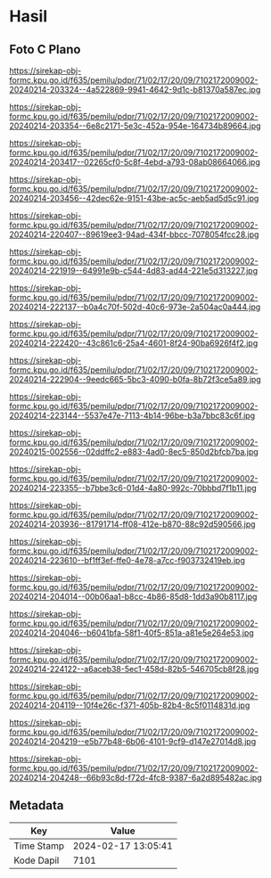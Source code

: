 # Hasil

## Foto C Plano

https://sirekap-obj-formc.kpu.go.id/f635/pemilu/pdpr/71/02/17/20/09/7102172009002-20240214-203324--4a522869-9941-4642-9d1c-b81370a587ec.jpg

https://sirekap-obj-formc.kpu.go.id/f635/pemilu/pdpr/71/02/17/20/09/7102172009002-20240214-203354--6e8c2171-5e3c-452a-954e-164734b89664.jpg

https://sirekap-obj-formc.kpu.go.id/f635/pemilu/pdpr/71/02/17/20/09/7102172009002-20240214-203417--02265cf0-5c8f-4ebd-a793-08ab08664066.jpg

https://sirekap-obj-formc.kpu.go.id/f635/pemilu/pdpr/71/02/17/20/09/7102172009002-20240214-203456--42dec62e-9151-43be-ac5c-aeb5ad5d5c91.jpg

https://sirekap-obj-formc.kpu.go.id/f635/pemilu/pdpr/71/02/17/20/09/7102172009002-20240214-220407--89619ee3-94ad-434f-bbcc-7078054fcc28.jpg

https://sirekap-obj-formc.kpu.go.id/f635/pemilu/pdpr/71/02/17/20/09/7102172009002-20240214-221919--64991e9b-c544-4d83-ad44-221e5d313227.jpg

https://sirekap-obj-formc.kpu.go.id/f635/pemilu/pdpr/71/02/17/20/09/7102172009002-20240214-222137--b0a4c70f-502d-40c6-973e-2a504ac0a444.jpg

https://sirekap-obj-formc.kpu.go.id/f635/pemilu/pdpr/71/02/17/20/09/7102172009002-20240214-222420--43c861c6-25a4-4601-8f24-90ba6926f4f2.jpg

https://sirekap-obj-formc.kpu.go.id/f635/pemilu/pdpr/71/02/17/20/09/7102172009002-20240214-222904--9eedc665-5bc3-4090-b0fa-8b72f3ce5a89.jpg

https://sirekap-obj-formc.kpu.go.id/f635/pemilu/pdpr/71/02/17/20/09/7102172009002-20240214-223144--5537e47e-7113-4b14-96be-b3a7bbc83c6f.jpg

https://sirekap-obj-formc.kpu.go.id/f635/pemilu/pdpr/71/02/17/20/09/7102172009002-20240215-002556--02ddffc2-e883-4ad0-8ec5-850d2bfcb7ba.jpg

https://sirekap-obj-formc.kpu.go.id/f635/pemilu/pdpr/71/02/17/20/09/7102172009002-20240214-223355--b7bbe3c6-01d4-4a80-992c-70bbbd7f1b11.jpg

https://sirekap-obj-formc.kpu.go.id/f635/pemilu/pdpr/71/02/17/20/09/7102172009002-20240214-203936--81791714-ff08-412e-b870-88c92d590566.jpg

https://sirekap-obj-formc.kpu.go.id/f635/pemilu/pdpr/71/02/17/20/09/7102172009002-20240214-223610--bf1ff3ef-ffe0-4e78-a7cc-f903732419eb.jpg

https://sirekap-obj-formc.kpu.go.id/f635/pemilu/pdpr/71/02/17/20/09/7102172009002-20240214-204014--00b06aa1-b8cc-4b86-85d8-1dd3a90b8117.jpg

https://sirekap-obj-formc.kpu.go.id/f635/pemilu/pdpr/71/02/17/20/09/7102172009002-20240214-204046--b6041bfa-58f1-40f5-851a-a81e5e264e53.jpg

https://sirekap-obj-formc.kpu.go.id/f635/pemilu/pdpr/71/02/17/20/09/7102172009002-20240214-224122--a6aceb38-5ec1-458d-82b5-546705cb8f28.jpg

https://sirekap-obj-formc.kpu.go.id/f635/pemilu/pdpr/71/02/17/20/09/7102172009002-20240214-204119--10f4e26c-f371-405b-82b4-8c5f0114831d.jpg

https://sirekap-obj-formc.kpu.go.id/f635/pemilu/pdpr/71/02/17/20/09/7102172009002-20240214-204219--e5b77b48-6b06-4101-9cf9-d147e27014d8.jpg

https://sirekap-obj-formc.kpu.go.id/f635/pemilu/pdpr/71/02/17/20/09/7102172009002-20240214-204248--66b93c8d-f72d-4fc8-9387-6a2d895482ac.jpg


## Metadata

| Key        | Value               |
| ---------- | ------------------- |
| Time Stamp | 2024-02-17 13:05:41 |
| Kode Dapil | 7101                |



